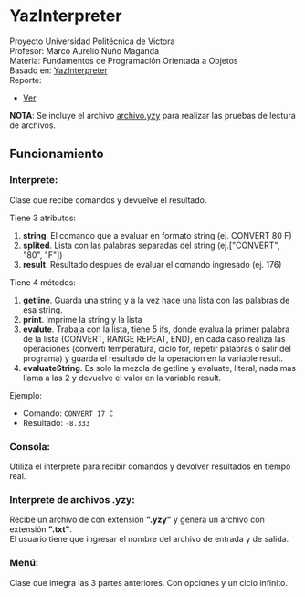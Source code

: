 # YazInterpreter
Proyecto Universidad Politécnica de Victora  
Profesor: Marco Aurelio Nuño Maganda  
Materia: Fundamentos de Programación Orientada a Objetos  
Basado en: [YazInterpreter](https://courses.cs.washington.edu/courses/cse142/20wi/homework/6/assign6.pdf)  
Reporte:
* [Ver](https://www.overleaf.com/read/ybxgbvpctzbg)   

**NOTA**: Se incluye el archivo [archivo.yzy](archivo.yzy) para realizar las pruebas de lectura de archivos.
## Funcionamiento  

### Interprete:  
Clase que recibe comandos y devuelve el resultado.

Tiene 3 atributos:
1. **string**. El comando que a evaluar en formato string (ej. CONVERT 80 F)
2. **splited**. Lista con las palabras separadas del string (ej.["CONVERT", "80", "F"])
3. **result**. Resultado despues de evaluar el comando ingresado (ej. 176)  

Tiene 4 métodos:
1. **getline**. Guarda una string y a la vez hace una lista con las palabras de esa string.
2. **print**. Imprime la string y la lista
3. **evalute**. Trabaja con la lista, tiene 5 ifs, donde evalua la primer palabra de la lista (CONVERT, RANGE REPEAT, END), en cada caso realiza las operaciones (converti temperatura, ciclo for, repetir palabras o salir del programa) y guarda el resultado de la operacion en la variable result.
4. **evaluateString**. Es solo la mezcla de getline y evaluate, literal, nada mas llama a las 2 y devuelve el valor en la variable result.  

Ejemplo:  
* Comando: `CONVERT 17 C`  
* Resultado: `-8.333`  

### Consola:  
Utiliza el interprete para recibir comandos y devolver resultados en tiempo real.  

### Interprete de archivos .yzy:  
Recibe un archivo de con extensión **".yzy"** y genera un archivo con extensión **".txt"**.  
El usuario tiene que ingresar el nombre del archivo de entrada y de salida.

### Menú:  
Clase que integra las 3 partes anteriores. Con opciones y un ciclo infinito.  
